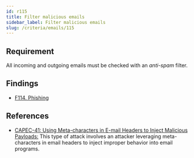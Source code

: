 ```yaml
---
id: r115
title: Filter malicious emails
sidebar_label: Filter malicious emails
slug: /criteria/emails/115
---
```


## Requirement

All incoming and outgoing emails
must be checked with an *anti-spam* filter.

## Findings

- [F114. Phishing](https://fluidattacks.com/products/rules/findings/114/)

## References

- [CAPEC-41: Using Meta-characters in E-mail Headers to Inject Malicious Payloads:](http://capec.mitre.org/data/definitions/41.html)
This type of attack involves an attacker leveraging meta-characters in email
headers to inject improper behavior into email programs.
